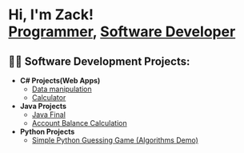<h1>Hi, I'm Zack! <br/><a href="https://github.com/Megakarp">Programmer</a>, <a href="https://www.linkedin.com/in/zachary-doubikin-845572125/">Software Developer</a>

<h2>👨‍💻 Software Development Projects:</h2>

- <b>C# Projects(Web Apps)</b>
  - [Data manipulation](https://github.com/Megakarp/DataManipulation)
  - [Calculator](https://github.com/Megakarp/CSharp_Calculator)
- <b>Java Projects</b>
  - [Java Final](https://github.com/Megakarp/JavaFinalExam)
  - [Account Balance Calculation](https://github.com/Megakarp/Account-Balance-Calculation)
- <b>Python Projects</b>
  - [Simple Python Guessing Game (Algorithms Demo)](https://github.com/Megakarp/SimplePythonGuessingGame)

<!--
**Megakarp/Megkarp** is a ✨ _special_ ✨ repository because its `README.md` (this file) appears on your GitHub profile.

Here are some ideas to get you started:

- 🔭 I’m currently working on ...
- 🌱 I’m currently learning ...
- 👯 I’m looking to collaborate on ...
- 🤔 I’m looking for help with ...
- 💬 Ask me about ...
- 📫 How to reach me: ...
- 😄 Pronouns: ...
- ⚡ Fun fact: ...
-->

